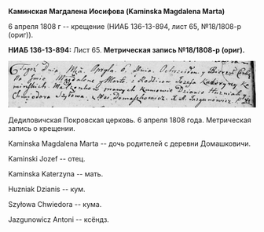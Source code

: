 **Каминская Магдалена Иосифова (Kaminska Magdalena Marta)**

6 апреля 1808 г -- крещение (НИАБ 136-13-894, лист 65, №18/1808-р
(ориг)).

**НИАБ 136-13-894:** Лист 65. **Метрическая запись №18/1808-р (ориг).**

![](./media/ada3b2f53197f89ae831f05bbf31387593f44c12.png)

Дедиловичская Покровская церковь. 6 апреля 1808 года. Метрическая запись
о крещении.

Kaminska Magdalena Marta -- дочь родителей с деревни Домашковичи.

Kaminski Jozef -- отец.

Kaminska Katerzyna -- мать.

Huzniak Dzianis -- кум.

Szyłowa Chwiedora -- кума.

Jazgunowicz Antoni -- ксёндз.
